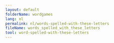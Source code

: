 ```yaml
---
layout: default
folderName: wordgames
lang: nl
permalink: nl/words-spelled-with-these-letters
fileName: words_spelled_with_these_letters
tool: word-spelled-with-these-letters       
---
```

